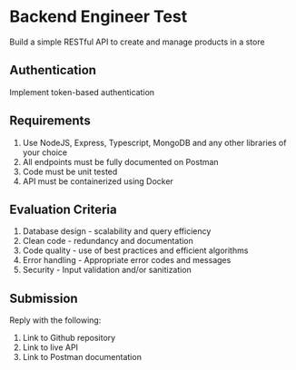 # Backend Engineer Test

Build a simple RESTful API to create and manage products in a store

## Authentication
Implement token-based authentication

## Requirements
1. Use NodeJS, Express, Typescript, MongoDB and any other libraries of your choice
2. All endpoints must be fully documented on Postman
3. Code must be unit tested
4. API must be containerized using Docker

## Evaluation Criteria

1. Database design - scalability and query efficiency
2. Clean code - redundancy and documentation
3. Code quality - use of best practices and efficient algorithms
4. Error handling - Appropriate error codes and messages
5. Security - Input validation and/or sanitization


## Submission

Reply with the following:

1. Link to Github repository
2. Link to live API
3. Link to Postman documentation